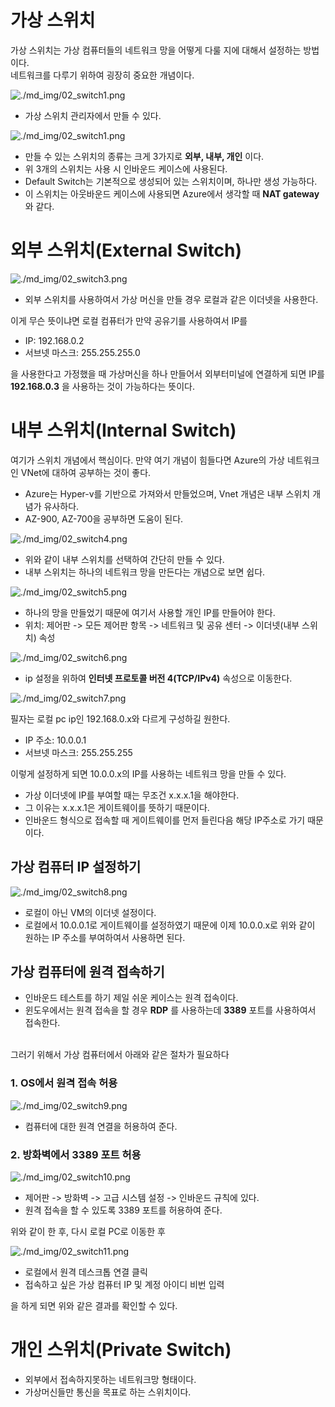 # 가상 스위치

가상 스위치는 가상 컴퓨터들의 네트워크 망을 어떻게 다룰 지에 대해서 설정하는 방법이다.  
네트워크를 다루기 위하여 굉장히 중요한 개념이다.

![./md_img/02_switch1.png](./md_img/02_switch1.png)

* 가상 스위치 관리자에서 만들 수 있다.

![./md_img/02_switch1.png](./md_img/02_switch2.png)

* 만들 수 있는 스위치의 종류는 크게 3가지로 __외부, 내부, 개인__ 이다.
* 위 3개의 스위치는 사용 시 인바운드 케이스에 사용된다.
* Default Switch는 기본적으로 생성되어 있는 스위치이며, 하나만 생성 가능하다.
* 이 스위치는 아웃바운드 케이스에 사용되면 Azure에서 생각할 때 __NAT gateway__ 와 같다.

# 외부 스위치(External Switch)

![./md_img/02_switch3.png](./md_img/02_switch3.png)

* 외부 스위치를 사용하여서 가상 머신을 만들 경우 로컬과 같은 이더넷을 사용한다.

이게 무슨 뜻이냐면 로컬 컴퓨터가 만약 공유기를 사용하여서 IP를 

* IP: 192.168.0.2
* 서브넷 마스크: 255.255.255.0  

을 사용한다고 가정했을 때 가상머신을 하나 만들어서 외부터미널에 연결하게 되면 IP를 __192.168.0.3__ 을 사용하는 것이 가능하다는 뜻이다.


# 내부 스위치(Internal Switch)

여기가 스위치 개념에서 핵심이다. 만약 여기 개념이 힘들다면 Azure의 가상 네트워크인 VNet에 대하여 공부하는 것이 좋다.

* Azure는 Hyper-v를 기반으로 가져와서 만들었으며, Vnet 개념은 내부 스위치 개념가 유사하다.
* AZ-900, AZ-700을 공부하면 도움이 된다.

![./md_img/02_switch4.png](./md_img/02_switch4.png)

* 위와 같이 내부 스위치를 선택하여 간단히 만들 수 있다.
* 내부 스위치는 하나의 네트워크 망을 만든다는 개념으로 보면 쉽다.

![./md_img/02_switch5.png](./md_img/02_switch5.png)

* 하나의 망을 만들었기 때문에 여기서 사용할 개인 IP를 만들어야 한다.
* 위치: 제어판 -> 모든 제어판 항목 -> 네트워크 및 공유 센터 -> 이더넷(내부 스위치) 속성

![./md_img/02_switch6.png](./md_img/02_switch6.png)

* ip 설정을 위하여 __인터넷 프로토콜 버전 4(TCP/IPv4)__ 속성으로 이동한다.

![./md_img/02_switch7.png](./md_img/02_switch7.png)

필자는 로컬 pc ip인 192.168.0.x와 다르게 구성하길 원한다.

* IP 주소: 10.0.0.1
* 서브넷 마스크: 255.255.255

이렇게 설정하게 되면 10.0.0.x의 IP를 사용하는 네트워크 망을 만들 수 있다.

* 가상 이더넷에 IP를 부여할 때는 무조건 x.x.x.1을 해야한다.
* 그 이유는 x.x.x.1은 게이트웨이를 뜻하기 때문이다.
* 인바운드 형식으로 접속할 때 게이트웨이를 먼저 들린다음 해당 IP주소로 가기 때문이다.

## 가상 컴퓨터 IP 설정하기

![./md_img/02_switch8.png](./md_img/02_switch8.png)

* 로컬이 아닌 VM의 이더넷 설정이다.
* 로컬에서 10.0.0.1로 게이트웨이를 설정하였기 때문에 이제 10.0.0.x로  위와 같이 원하는 IP 주소를 부여하여서 사용하면 된다.
## 가상 컴퓨터에 원격 접속하기

* 인바운드 테스트를 하기 제일 쉬운 케이스는 원격 접속이다.
* 윈도우에서는 원격 접속을 할 경우 __RDP__ 를 사용하는데 __3389__ 포트를 사용하여서 접속한다.
<br>
그러기 위해서 가상 컴퓨터에서 아래와 같은 절차가 필요하다

### 1. OS에서 원격 접속 허용

![./md_img/02_switch9.png](./md_img/02_switch9.png)

* 컴퓨터에 대한 원격 연결을 허용하여 준다.

### 2. 방화벽에서 3389 포트 허용

![./md_img/02_switch10.png](./md_img/02_switch10.png)

* 제어판 -> 방화벽 -> 고급 시스템 설정 -> 인바운드 규칙에 있다.
* 원격 접속을 할 수 있도록 3389 포트를 허용하여 준다.

위와 같이 한 후, 다시 로컬 PC로 이동한 후 

![./md_img/02_switch11.png](./md_img/02_switch11.png)

* 로컬에서 원격 데스크톱 연결 클릭
* 접속하고 싶은 가상 컴퓨터 IP 및 계정 아이디 비번 입력

을 하게 되면 위와 같은 결과를 확인할 수 있다.

# 개인 스위치(Private Switch)

* 외부에서 접속하지못하는 네트워크망 형태이다.
* 가상머신들만 통신을 목표로 하는 스위치이다.